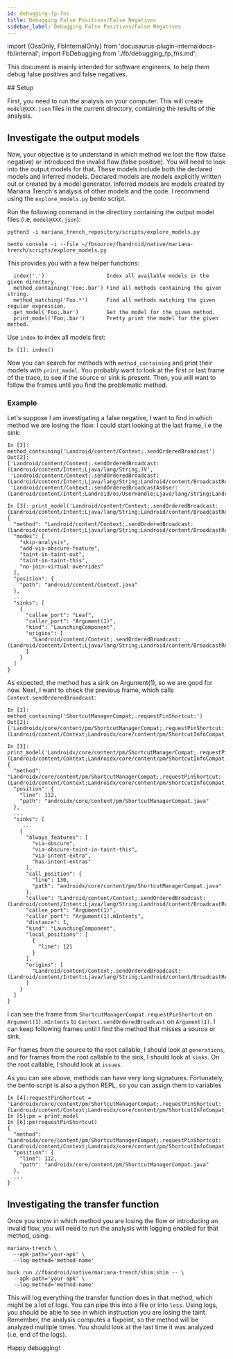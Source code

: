 ```yaml
---
id: debugging-fp-fns
title: Debugging False Positives/False Negatives
sidebar_label: Debugging False Positives/False Negatives
---
```

import {OssOnly, FbInternalOnly} from 'docusaurus-plugin-internaldocs-fb/internal';
import FbDebugging from './fb/debugging_fp_fns.md';

This document is mainly intended for software engineers, to help them debug false positives and false negatives.

<OssOnly>
## Setup

First, you need to run the analysis on your computer. This will create `model@XXX.json` files in the current directory, containing the results of the analysis.
</OssOnly>
<FbInternalOnly> <FbDebugging/> </FbInternalOnly>

## Investigate the output models

Now, your objective is to understand in which method we lost the flow (false negative) or introduced the invalid flow (false positive). You will need to look into the output models for that. These models include both the declared models and inferred models. Declared models are models explicitly written out or created by a model generator. Inferred models are models created by Mariana Trench's analysis of other models and the code. I recommend using the `explore_models.py` bento script.

Run the following command in the directory containing the output model files (i.e, `model@XXX.json`):
<OssOnly>

```shell
python3 -i mariana_trench_repository/scripts/explore_models.py
```

</OssOnly>
<FbInternalOnly>

```shell
bento console -i --file ~/fbsource/fbandroid/native/mariana-trench/scripts/explore_models.py
```

</FbInternalOnly>

This provides you with a few helper functions:
```shell
  index('.')                    Index all available models in the given directory.
  method_containing('Foo;.bar') Find all methods containing the given string.
  method_matching('Foo.*')      Find all methods matching the given regular expression.
  get_model('Foo;.bar')         Get the model for the given method.
  print_model('Foo;.bar')       Pretty print the model for the given method.
```
Use `index` to index all models first:
```shell
In [1]: index()
```
Now you can search for methods with `method_containing` and print their models with `print_model`.
You probably want to look at the first or last frame of the trace, to see if the source or sink is present. Then, you will want to follow the frames until you find the problematic method.

### Example

Let's suppose I am investigating a false negative, I want to find in which method we are losing the flow. I could start looking at the last frame, i.e the sink:
```shell
In [2]: method_containing('Landroid/content/Context;.sendOrderedBroadcast')
Out[2]:
['Landroid/content/Context;.sendOrderedBroadcast:(Landroid/content/Intent;Ljava/lang/String;)V',
 'Landroid/content/Context;.sendOrderedBroadcast:(Landroid/content/Intent;Ljava/lang/String;Landroid/content/BroadcastReceiver;Landroid/os/Handler;ILjava/lang/String;Landroid/os/Bundle;)V',
 'Landroid/content/Context;.sendOrderedBroadcastAsUser:(Landroid/content/Intent;Landroid/os/UserHandle;Ljava/lang/String;Landroid/content/BroadcastReceiver;Landroid/os/Handler;ILjava/lang/String;Landroid/os/Bundle;)V']

In [3]: print_model('Landroid/content/Context;.sendOrderedBroadcast:(Landroid/content/Intent;Ljava/lang/String;Landroid/content/BroadcastReceiver;Landroid/os/Handler;ILjava/lang/String;Landroid/os/Bundle;)V')
{
  "method": "Landroid/content/Context;.sendOrderedBroadcast:(Landroid/content/Intent;Ljava/lang/String;Landroid/content/BroadcastReceiver;Landroid/os/Handler;ILjava/lang/String;Landroid/os/Bundle;)V",
  "modes": [
    "skip-analysis",
    "add-via-obscure-feature",
    "taint-in-taint-out",
    "taint-in-taint-this",
    "no-join-virtual-overrides"
  ],
  "position": {
    "path": "android/content/Context.java"
  },
  ...
  "sinks": [
    {
      "callee_port": "Leaf",
      "caller_port": "Argument(1)",
      "kind": "LaunchingComponent",
      "origins": [
        "Landroid/content/Context;.sendOrderedBroadcast:(Landroid/content/Intent;Ljava/lang/String;Landroid/content/BroadcastReceiver;Landroid/os/Handler;ILjava/lang/String;Landroid/os/Bundle;)V"
      ]
    }
  ]
}
```
As expected, the method has a sink on Argument(1), so we are good for now. Next, I want to check the previous frame, which calls `Context.sendOrderedBroadcast`:
```shell
In [2]: method_containing('ShortcutManagerCompat;.requestPinShortcut:')
Out[2]: ['Landroidx/core/content/pm/ShortcutManagerCompat;.requestPinShortcut:(Landroid/content/Context;Landroidx/core/content/pm/ShortcutInfoCompat;Landroid/content/IntentSender;)Z']

In [3]: print_model('Landroidx/core/content/pm/ShortcutManagerCompat;.requestPinShortcut:(Landroid/content/Context;Landroidx/core/content/pm/ShortcutInfoCompat;Landroid/content/IntentSender;)Z')
{
  "method": "Landroidx/core/content/pm/ShortcutManagerCompat;.requestPinShortcut:(Landroid/content/Context;Landroidx/core/content/pm/ShortcutInfoCompat;Landroid/content/IntentSender;)Z",
  "position": {
    "line": 112,
    "path": "androidx/core/content/pm/ShortcutManagerCompat.java"
  },
  ...
  "sinks": [
     ...
    {
      "always_features": [
        "via-obscure",
        "via-obscure-taint-in-taint-this",
        "via-intent-extra",
        "has-intent-extras"
      ],
      "call_position": {
        "line": 130,
        "path": "androidx/core/content/pm/ShortcutManagerCompat.java"
      },
      "callee": "Landroid/content/Context;.sendOrderedBroadcast:(Landroid/content/Intent;Ljava/lang/String;Landroid/content/BroadcastReceiver;Landroid/os/Handler;ILjava/lang/String;Landroid/os/Bundle;)V",
      "callee_port": "Argument(1)",
      "caller_port": "Argument(1).mIntents",
      "distance": 1,
      "kind": "LaunchingComponent",
      "local_positions": [
        {
          "line": 121
        }
      ],
      "origins": [
        "Landroid/content/Context;.sendOrderedBroadcast:(Landroid/content/Intent;Ljava/lang/String;Landroid/content/BroadcastReceiver;Landroid/os/Handler;ILjava/lang/String;Landroid/os/Bundle;)V"
      ]
    }
  ]
}
```
I can see the frame from `ShortcutManagerCompat.requestPinShortcut` on `Argument(1).mIntents` to `Context.sendOrderedBroadcast` on `Argument(1)`. I can keep following frames until I find the method that misses a source or sink.

For frames from the source to the root callable, I should look at `generations`, and for frames from the root callable to the sink, I should look at `sinks`. On the root callable, I should look at `issues`.

As you can see above, methods can have very long signatures. Fortunately, the bento script is also a python REPL, so you can assign them to variables

```shell
In [4]:requestPinShortcut = 'Landroidx/core/content/pm/ShortcutManagerCompat;.requestPinShortcut:(Landroid/content/Context;Landroidx/core/content/pm/ShortcutInfoCompat;Landroid/content/IntentSender;)Z'
In [5]:pm = print_model
In [6]:pm(requestPinShortcut)
{
  "method": "Landroidx/core/content/pm/ShortcutManagerCompat;.requestPinShortcut:(Landroid/content/Context;Landroidx/core/content/pm/ShortcutInfoCompat;Landroid/content/IntentSender;)Z",
  "position": {
    "line": 112,
    "path": "androidx/core/content/pm/ShortcutManagerCompat.java"
  },
  ...
}
```

## Investigating the transfer function

Once you know in which method you are losing the flow or introducing an invalid flow, you will need to run the analysis with logging enabled for that method, using:

<OssOnly>

```shell
mariana-trench \
  --apk-path='your-apk' \
  --log-method='method-name'
```

</OssOnly>
<FbInternalOnly>

```shell
buck run //fbandroid/native/mariana-trench/shim:shim -- \
  --apk-path='your-apk' \
  --log-method='method-name'
```

</FbInternalOnly>

This will log everything the transfer function does in that method, which might be a lot of logs. You can pipe this into a file or into `less`. Using logs, you should be able to see in which instruction you are losing the taint. Remember, the analysis computes a fixpoint, so the method will be analyzed multiple times. You should look at the last time it was analyzed (i.e, end of the logs).

Happy debugging!
